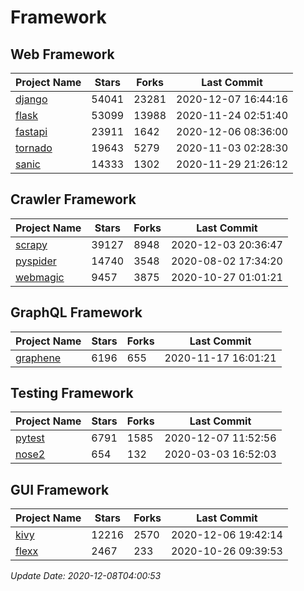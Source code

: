 # Framework

## Web Framework
| Project Name | Stars | Forks | Last Commit |
| ------------ | ----- | ----- | ----------- |
| [django](https://github.com/django/django) | 54041 | 23281 | 2020-12-07 16:44:16 |
| [flask](https://github.com/pallets/flask) | 53099 | 13988 | 2020-11-24 02:51:40 |
| [fastapi](https://github.com/tiangolo/fastapi) | 23911 | 1642 | 2020-12-06 08:36:00 |
| [tornado](https://github.com/tornadoweb/tornado) | 19643 | 5279 | 2020-11-03 02:28:30 |
| [sanic](https://github.com/huge-success/sanic) | 14333 | 1302 | 2020-11-29 21:26:12 |

## Crawler Framework
| Project Name | Stars | Forks | Last Commit |
| ------------ | ----- | ----- | ----------- |
| [scrapy](https://github.com/scrapy/scrapy) | 39127 | 8948 | 2020-12-03 20:36:47 |
| [pyspider](https://github.com/binux/pyspider) | 14740 | 3548 | 2020-08-02 17:34:20 |
| [webmagic](https://github.com/code4craft/webmagic) | 9457 | 3875 | 2020-10-27 01:01:21 |

## GraphQL Framework
| Project Name | Stars | Forks | Last Commit |
| ------------ | ----- | ----- | ----------- |
| [graphene](https://github.com/graphql-python/graphene) | 6196 | 655 | 2020-11-17 16:01:21 |

## Testing Framework
| Project Name | Stars | Forks | Last Commit |
| ------------ | ----- | ----- | ----------- |
| [pytest](https://github.com/pytest-dev/pytest) | 6791 | 1585 | 2020-12-07 11:52:56 |
| [nose2](https://github.com/nose-devs/nose2) | 654 | 132 | 2020-03-03 16:52:03 |

## GUI Framework
| Project Name | Stars | Forks | Last Commit |
| ------------ | ----- | ----- | ----------- |
| [kivy](https://github.com/kivy/kivy) | 12216 | 2570 | 2020-12-06 19:42:14 |
| [flexx](https://github.com/flexxui/flexx) | 2467 | 233 | 2020-10-26 09:39:53 |

*Update Date: 2020-12-08T04:00:53*